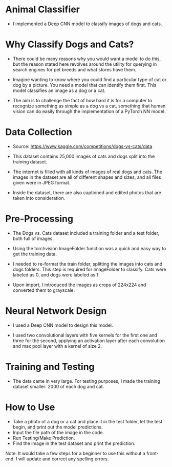 # Animal Classifier

- I implemented a Deep CNN model to classify images of dogs and cats.

# Why Classify Dogs and Cats?

- There could be many reasons why you would want a model to do this, but the reason stated here revolves around the utility for querying in search engines for pet breeds and what stores have them.

- Imagine wanting to know where you could find a particular type of cat or dog by a picture. You need a model that can identify them first. This model classifies an image as a dog or a cat.

- The aim is to challenge the fact of how hard it is for a computer to recognize something as simple as a dog vs a cat, something that human vision can do easily through the implementation of a PyTorch NN model.

# Data Collection

- Source: https://www.kaggle.com/competitions/dogs-vs-cats/data

- This dataset contains 25,000 images of cats and dogs split into the training dataset.

- The internet is filled with all kinds of images of real dogs and cats. The images in the dataset are all of different shapes and sizes, and all files given were in JPEG format.

- Inside the dataset, there are also captioned and edited photos that are taken into consideration.

# Pre-Processing

- The Dogs vs. Cats dataset included a training folder and a test folder, both full of images.

- Using the torchvision ImageFolder function was a quick and easy way to get the training data.

- I needed to re-format the train folder, splitting the images into cats and dogs folders. This step is required for ImageFolder to classify. Cats were labeled as 0, and dogs were labeled as 1.

- Upon import, I introduced the images as crops of 224x224 and converted them to grayscale.

# Neural Network Design

- I used a Deep CNN model to design this model.

- I used two convolutional layers with five kernels for the first one and three for the second, applying an activation layer after each convolution and max pool layer with a kernel of size 2.

# Training and Testing

- The data came in very large. For testing purposes, I made the training dataset smaller: 2000 of each dog and cat.

# How to Use

- Take a photo of a dog or a cat and place it in the test folder, let the test begin, and print out the model predictions.
- Input the file path of the image in the code.
- Run Testing/Make Prediction.
- Find the image in the test dataset and print the prediction.

Note: It would take a few steps for a beginner to use this without a front-end. I will update and correct any spelling errors.
